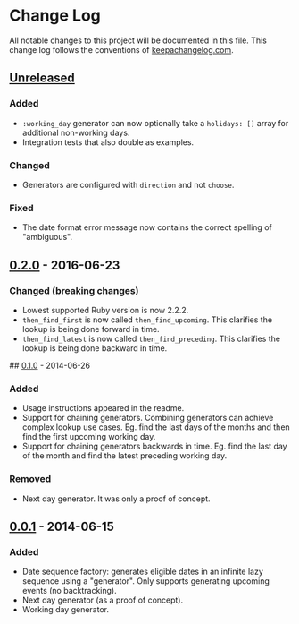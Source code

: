 # Change Log
All notable changes to this project will be documented in this file. This change log follows the conventions of [keepachangelog.com](http://keepachangelog.com/).

## [Unreleased][unreleased]
### Added
- `:working_day` generator can now optionally take a `holidays: []` array for additional non-working days.
- Integration tests that also double as examples.

### Changed
- Generators are configured with `direction` and not `choose`.

### Fixed
- The date format error message now contains the correct spelling of "ambiguous".

## [0.2.0][0.2.0] - 2016-06-23
### Changed (breaking changes)
- Lowest supported Ruby version is now 2.2.2.
- `then_find_first` is now called `then_find_upcoming`. This clarifies the lookup is being done forward in time.
- `then_find_latest` is now called `then_find_preceding`. This clarifies the lookup is being done backward in time.

## [0.1.0][0.1.0] - 2014-06-26
### Added
- Usage instructions appeared in the readme.
- Support for chaining generators. Combining generators can achieve complex lookup use cases.
  Eg. find the last days of the months and then find the first upcoming working day.
- Support for chaining generators backwards in time.
  Eg. find the last day of the month and find the latest preceding working day.

### Removed
- Next day generator. It was only a proof of concept.

## [0.0.1][0.0.1] - 2014-06-15
### Added
- Date sequence factory: generates eligible dates in an infinite lazy sequence using a "generator".
  Only supports generating upcoming events (no backtracking).
- Next day generator (as a proof of concept).
- Working day generator.

[unreleased]: https://github.com/sldblog/upcoming/compare/0.2.0...master
[0.2.0]: https://github.com/sldblog/upcoming/compare/0.1.0...0.2.0
[0.1.0]: https://github.com/sldblog/upcoming/compare/0.0.1...0.1.0
[0.0.1]: https://github.com/sldblog/upcoming/compare/22b54632cc3309732ffea1c9a0ac8ed8ba61153e...0.0.1
